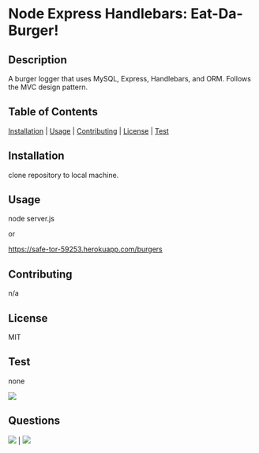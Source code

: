 # Node Express Handlebars: Eat-Da-Burger!

## Description
            
A burger logger that uses MySQL, Express, Handlebars, and ORM. Follows the MVC design pattern.
            
## Table of Contents
            
[Installation](#Installation) | [Usage](#Usage) | [Contributing](#Contributing) | [License](#License) | [Test](#Test)
            
        
## Installation
            
clone repository to local machine.
            
## Usage
            
node server.js

or 

https://safe-tor-59253.herokuapp.com/burgers           
            
## Contributing
            
n/a
            
## License
            
MIT
        
## Test

none
        
![](https://avatars1.githubusercontent.com/u/46734800?v=4&s=200)
            
## Questions
            
[![](https://img.shields.io/badge/gitHub-dsarra1018-blue?style=plastic)](https://www.github.com/dsarra1018) | 
[![](https://img.shields.io/badge/email-adriansarra18@gmail.com-purple?style=plastic)](mailto:adriansarra18@gmail.com)
